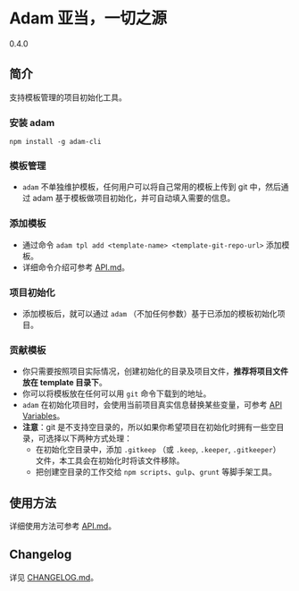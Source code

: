 # Adam 亚当，一切之源

0.4.0

## 简介

支持模板管理的项目初始化工具。

### 安装 adam

`npm install -g adam-cli`

### 模板管理

+ `adam` 不单独维护模板，任何用户可以将自己常用的模板上传到 git 中，然后通过 adam 基于模板做项目初始化，并可自动填入需要的信息。

### 添加模板

+ 通过命令 `adam tpl add <template-name> <template-git-repo-url>` 添加模板。
+ 详细命令介绍可参考 [API.md](API.md)。

### 项目初始化

+ 添加模板后，就可以通过 `adam` （不加任何参数）基于已添加的模板初始化项目。

### 贡献模板

+ 你只需要按照项目实际情况，创建初始化的目录及项目文件，**推荐将项目文件放在 template 目录下**。
+ 你可以将模板放在任何可以用 `git` 命令下载到的地址。
+ `adam` 在初始化项目时，会使用当前项目真实信息替换某些变量，可参考 [API Variables](API.md#variables)。
+ **注意**：git 是不支持空目录的，所以如果你希望项目在初始化时拥有一些空目录，可选择以下两种方式处理：
    - 在初始化空目录中，添加 `.gitkeep` （或 `.keep`, `.keeper`, `.gitkeeper`） 文件，本工具会在初始化时将该文件移除。
    - 把创建空目录的工作交给 `npm scripts`、`gulp`、`grunt` 等脚手架工具。

## 使用方法

详细使用方法可参考 [API.md](API.md)。

## Changelog

详见 [CHANGELOG.md](CHANGELOG.md)。
